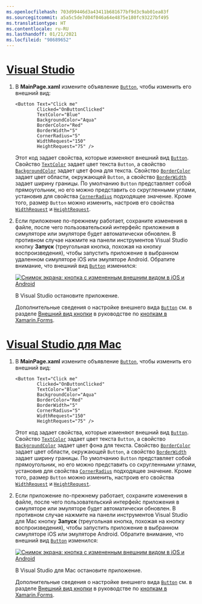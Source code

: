 ```yaml
---
ms.openlocfilehash: 703d99446d3a43411b681677bf9d3c9ab01ea83f
ms.sourcegitcommit: a5a5c5de7d04f046a64e4875e180fc93227bf495
ms.translationtype: HT
ms.contentlocale: ru-RU
ms.lasthandoff: 01/21/2021
ms.locfileid: "98689652"
---
```

# <a name="visual-studio"></a>[Visual Studio](#tab/vswin)

1. В **MainPage.xaml** измените объявление [`Button`](xref:Xamarin.Forms.Button), чтобы изменить его внешний вид:

    ```xaml
    <Button Text="Click me"
            Clicked="OnButtonClicked"
            TextColor="Blue"
            BackgroundColor="Aqua"
            BorderColor="Red"
            BorderWidth="5"
            CornerRadius="5"
            WidthRequest="150"
            HeightRequest="75" />
    ```

    Этот код задает свойства, которые изменяют внешний вид [`Button`](xref:Xamarin.Forms.Button). Свойство [`TextColor`](xref:Xamarin.Forms.Button.TextColor) задает цвет текста `Button`, а свойство [`BackgroundColor`](xref:Xamarin.Forms.VisualElement.BackgroundColor) задает цвет фона для текста. Свойство [`BorderColor`](xref:Xamarin.Forms.Button.BorderColor) задает цвет области, окружающей `Button`, а свойство [`BorderWidth`](xref:Xamarin.Forms.Button.BorderWidth) задает ширину границы. По умолчанию `Button` представляет собой прямоугольник, но его можно представить со скругленными углами, установив для свойства [`CornerRadius`](xref:Xamarin.Forms.Button.CornerRadius) подходящее значение. Кроме того, размер `Button` можно изменить, настроив его свойства [`WidthRequest`](xref:Xamarin.Forms.VisualElement.WidthRequest) и [`HeightRequest`](xref:Xamarin.Forms.VisualElement.HeightRequest).

1. Если приложение по-прежнему работает, сохраните изменения в файле, после чего пользовательский интерфейс приложения в симуляторе или эмуляторе будет автоматически обновлен. В противном случае нажмите на панели инструментов Visual Studio кнопку **Запуск** (треугольная кнопка, похожая на кнопку воспроизведения), чтобы запустить приложение в выбранном удаленном симуляторе iOS или эмуляторе Android. Обратите внимание, что внешний вид [`Button`](xref:Xamarin.Forms.Button) изменился:

    [![Снимок экрана: кнопка с измененным внешним видом в iOS и Android](../images/change-button-appearance.png "Кнопка с измененным видом")](../images/change-button-appearance-large.png#lightbox "Кнопка с измененным видом")

    В Visual Studio остановите приложение.

    Дополнительные сведения о настройке внешнего вида [`Button`](xref:Xamarin.Forms.Button) см. в разделе [Внешний вид кнопки](~/xamarin-forms/user-interface/button.md#button-appearance) в руководстве по [кнопкам в Xamarin.Forms](~/xamarin-forms/user-interface/button.md).

# <a name="visual-studio-for-mac"></a>[Visual Studio для Mac](#tab/vsmac)

1. В **MainPage.xaml** измените объявление [`Button`](xref:Xamarin.Forms.Button), чтобы изменить его внешний вид:

    ```xaml
    <Button Text="Click me"
            Clicked="OnButtonClicked"
            TextColor="Blue"
            BackgroundColor="Aqua"
            BorderColor="Red"
            BorderWidth="5"
            CornerRadius="5"
            WidthRequest="150"
            HeightRequest="75" />
    ```

    Этот код задает свойства, которые изменяют внешний вид [`Button`](xref:Xamarin.Forms.Button). Свойство [`TextColor`](xref:Xamarin.Forms.Button.TextColor) задает цвет текста `Button`, а свойство [`BackgroundColor`](xref:Xamarin.Forms.VisualElement.BackgroundColor) задает цвет фона для текста. Свойство [`BorderColor`](xref:Xamarin.Forms.Button.BorderColor) задает цвет области, окружающей `Button`, а свойство [`BorderWidth`](xref:Xamarin.Forms.Button.BorderWidth) задает ширину границы. По умолчанию `Button` представляет собой прямоугольник, но его можно представить со скругленными углами, установив для свойства [`CornerRadius`](xref:Xamarin.Forms.Button.CornerRadius) подходящее значение. Кроме того, размер `Button` можно изменить, настроив его свойства [`WidthRequest`](xref:Xamarin.Forms.VisualElement.WidthRequest) и [`HeightRequest`](xref:Xamarin.Forms.VisualElement.HeightRequest).

1. Если приложение по-прежнему работает, сохраните изменения в файле, после чего пользовательский интерфейс приложения в симуляторе или эмуляторе будет автоматически обновлен. В противном случае нажмите на панели инструментов Visual Studio для Mac кнопку **Запуск** (треугольная кнопка, похожая на кнопку воспроизведения), чтобы запустить приложение в выбранном симуляторе iOS или эмуляторе Android. Обратите внимание, что внешний вид [`Button`](xref:Xamarin.Forms.Button) изменился:

    [![Снимок экрана: кнопка с измененным внешним видом в iOS и Android](../images/change-button-appearance.png "Кнопка с измененным видом")](../images/change-button-appearance-large.png#lightbox "Кнопка с измененным видом")

    В Visual Studio для Mac остановите приложение.

    Дополнительные сведения о настройке внешнего вида [`Button`](xref:Xamarin.Forms.Button) см. в разделе [Внешний вид кнопки](~/xamarin-forms/user-interface/button.md#button-appearance) в руководстве по [кнопкам в Xamarin.Forms](~/xamarin-forms/user-interface/button.md).
